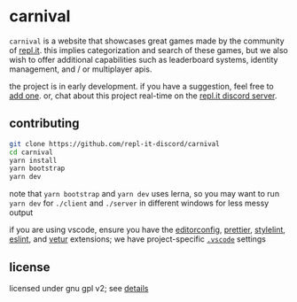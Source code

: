 # carnival

`carnival` is a website that showcases great games made by the community of [repl.it](https://repl.it). this implies categorization and search of these games, but we also wish to offer additional capabilities such as leaderboard systems, identity management, and / or multiplayer apis.

the project is in early development. if you have a suggestion, feel free to [add one](https://github.com/repl-it-discord/carnival/issues/2). or, chat about this project real-time on the [repl.it discord server](https://repl.it/discord).

## contributing

```bash
git clone https://github.com/repl-it-discord/carnival
cd carnival
yarn install
yarn bootstrap
yarn dev
```

note that `yarn bootstrap` and `yarn dev` uses lerna, so you may want to run `yarn dev` for `./client` and `./server` in different windows for less messy output

if you are using vscode, ensure you have the [editorconfig](https://marketplace.visualstudio.com/items?itemName=EditorConfig.EditorConfig), [prettier](https://marketplace.visualstudio.com/items?itemName=esbenp.prettier-vscode), [stylelint](https://github.com/shinnn/vscode-stylelint), [eslint](https://marketplace.visualstudio.com/items?itemName=dbaeumer.vscode-eslint), and [vetur](https://marketplace.visualstudio.com/items?itemName=octref.vetur) extensions; we have project-specific [`.vscode`](./.vscode/settings.json) settings

## license

licensed under gnu gpl v2; see [details](https://github.com/repl-it-discord/carnival/wiki)
